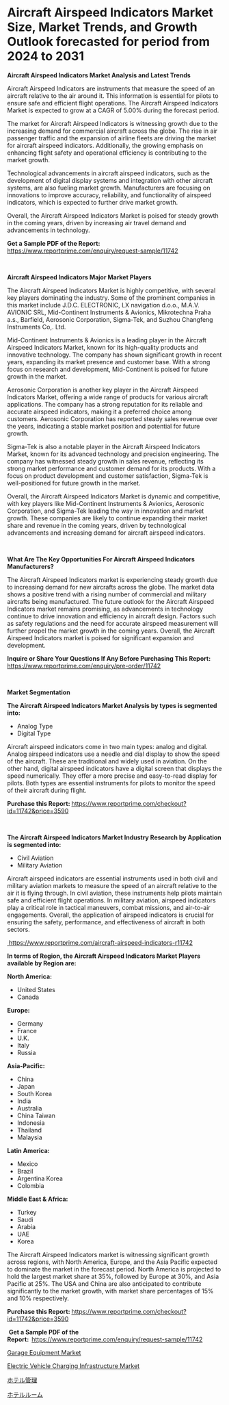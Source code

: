 <p><h1>Aircraft Airspeed Indicators Market Size, Market Trends, and Growth Outlook forecasted for period from 2024 to 2031</h1></p><p><strong>Aircraft Airspeed Indicators Market Analysis and Latest Trends</strong></p>
<p><p>Aircraft Airspeed Indicators are instruments that measure the speed of an aircraft relative to the air around it. This information is essential for pilots to ensure safe and efficient flight operations. The Aircraft Airspeed Indicators Market is expected to grow at a CAGR of 5.00% during the forecast period. </p><p>The market for Aircraft Airspeed Indicators is witnessing growth due to the increasing demand for commercial aircraft across the globe. The rise in air passenger traffic and the expansion of airline fleets are driving the market for aircraft airspeed indicators. Additionally, the growing emphasis on enhancing flight safety and operational efficiency is contributing to the market growth.</p><p>Technological advancements in aircraft airspeed indicators, such as the development of digital display systems and integration with other aircraft systems, are also fueling market growth. Manufacturers are focusing on innovations to improve accuracy, reliability, and functionality of airspeed indicators, which is expected to further drive market growth.</p><p>Overall, the Aircraft Airspeed Indicators Market is poised for steady growth in the coming years, driven by increasing air travel demand and advancements in technology.</p></p>
<p><strong>Get a Sample PDF of the Report:&nbsp;</strong> <a href="https://www.reportprime.com/enquiry/request-sample/11742">https://www.reportprime.com/enquiry/request-sample/11742</a></p>
<p>&nbsp;</p>
<p><strong>Aircraft Airspeed Indicators Major Market Players</strong></p>
<p><p>The Aircraft Airspeed Indicators Market is highly competitive, with several key players dominating the industry. Some of the prominent companies in this market include J.D.C. ELECTRONIC, LX navigation d.o.o., M.A.V. AVIONIC SRL, Mid-Continent Instruments & Avionics, Mikrotechna Praha a.s., Barfield, Aerosonic Corporation, Sigma-Tek, and Suzhou Changfeng Instruments Co,. Ltd.</p><p>Mid-Continent Instruments & Avionics is a leading player in the Aircraft Airspeed Indicators Market, known for its high-quality products and innovative technology. The company has shown significant growth in recent years, expanding its market presence and customer base. With a strong focus on research and development, Mid-Continent is poised for future growth in the market.</p><p>Aerosonic Corporation is another key player in the Aircraft Airspeed Indicators Market, offering a wide range of products for various aircraft applications. The company has a strong reputation for its reliable and accurate airspeed indicators, making it a preferred choice among customers. Aerosonic Corporation has reported steady sales revenue over the years, indicating a stable market position and potential for future growth.</p><p>Sigma-Tek is also a notable player in the Aircraft Airspeed Indicators Market, known for its advanced technology and precision engineering. The company has witnessed steady growth in sales revenue, reflecting its strong market performance and customer demand for its products. With a focus on product development and customer satisfaction, Sigma-Tek is well-positioned for future growth in the market.</p><p>Overall, the Aircraft Airspeed Indicators Market is dynamic and competitive, with key players like Mid-Continent Instruments & Avionics, Aerosonic Corporation, and Sigma-Tek leading the way in innovation and market growth. These companies are likely to continue expanding their market share and revenue in the coming years, driven by technological advancements and increasing demand for aircraft airspeed indicators.</p></p>
<p>&nbsp;</p>
<p><strong>What Are The Key Opportunities For Aircraft Airspeed Indicators Manufacturers?</strong></p>
<p><p>The Aircraft Airspeed Indicators market is experiencing steady growth due to increasing demand for new aircrafts across the globe. The market data shows a positive trend with a rising number of commercial and military aircrafts being manufactured. The future outlook for the Aircraft Airspeed Indicators market remains promising, as advancements in technology continue to drive innovation and efficiency in aircraft design. Factors such as safety regulations and the need for accurate airspeed measurement will further propel the market growth in the coming years. Overall, the Aircraft Airspeed Indicators market is poised for significant expansion and development.</p></p>
<p><strong>Inquire or Share Your Questions If Any Before Purchasing This Report:</strong> <a href="https://www.reportprime.com/enquiry/pre-order/11742">https://www.reportprime.com/enquiry/pre-order/11742</a></p>
<p>&nbsp;</p>
<p><strong>Market Segmentation</strong></p>
<p><strong>The Aircraft Airspeed Indicators Market Analysis by types is segmented into:</strong></p>
<p><ul><li>Analog Type</li><li>Digital Type</li></ul></p>
<p><p>Aircraft airspeed indicators come in two main types: analog and digital. Analog airspeed indicators use a needle and dial display to show the speed of the aircraft. These are traditional and widely used in aviation. On the other hand, digital airspeed indicators have a digital screen that displays the speed numerically. They offer a more precise and easy-to-read display for pilots. Both types are essential instruments for pilots to monitor the speed of their aircraft during flight.</p></p>
<p><strong>Purchase this Report:&nbsp;</strong><a href="https://www.reportprime.com/checkout?id=11742&price=3590">https://www.reportprime.com/checkout?id=11742&price=3590</a></p>
<p>&nbsp;</p>
<p><strong>The Aircraft Airspeed Indicators Market Industry Research by Application is segmented into:</strong></p>
<p><ul><li>Civil Aviation</li><li>Military Aviation</li></ul></p>
<p><p>Aircraft airspeed indicators are essential instruments used in both civil and military aviation markets to measure the speed of an aircraft relative to the air it is flying through. In civil aviation, these instruments help pilots maintain safe and efficient flight operations. In military aviation, airspeed indicators play a critical role in tactical maneuvers, combat missions, and air-to-air engagements. Overall, the application of airspeed indicators is crucial for ensuring the safety, performance, and effectiveness of aircraft in both sectors.</p></p>
<p><a href="https://www.reportprime.com/aircraft-airspeed-indicators-r11742">&nbsp;https://www.reportprime.com/aircraft-airspeed-indicators-r11742</a></p>
<p><strong>In terms of Region, the Aircraft Airspeed Indicators Market Players available by Region are:</strong></p>
<p>
    <p> <strong> North America: </strong>
        <ul>
            <li>United States</li>
            <li>Canada</li>
        </ul>
        </p> 
    <p> <strong> Europe: </strong>
        <ul>
            <li>Germany</li>
            <li>France</li>
            <li>U.K.</li>
            <li>Italy</li>
            <li>Russia</li>
        </ul>
        </p> 
    <p> <strong> Asia-Pacific: </strong>
        <ul>
            <li>China</li>
            <li>Japan</li>
            <li>South Korea</li>
            <li>India</li>
            <li>Australia</li>
            <li>China Taiwan</li>
            <li>Indonesia</li>
            <li>Thailand</li>
            <li>Malaysia</li>
        </ul>
        </p> 
    <p> <strong> Latin America: </strong>
        <ul>
            <li>Mexico</li>
            <li>Brazil</li>
            <li>Argentina Korea</li>
            <li>Colombia</li>
        </ul>
        </p> 
    <p> <strong> Middle East & Africa: </strong>
        <ul>
            <li>Turkey</li>
            <li>Saudi</li>
            <li>Arabia</li>
            <li>UAE</li>
            <li>Korea</li>
        </ul>
    </p>
    </p>
<p><p>The Aircraft Airspeed Indicators market is witnessing significant growth across regions, with North America, Europe, and the Asia Pacific expected to dominate the market in the forecast period. North America is projected to hold the largest market share at 35%, followed by Europe at 30%, and Asia Pacific at 25%. The USA and China are also anticipated to contribute significantly to the market growth, with market share percentages of 15% and 10% respectively.</p></p>
<p><strong>Purchase this Report: </strong><a href="https://www.reportprime.com/checkout?id=11742&price=3590">https://www.reportprime.com/checkout?id=11742&price=3590</a></p>
<p>&nbsp;<strong>Get a Sample PDF of the Report:&nbsp;&nbsp;</strong><a href="https://www.reportprime.com/enquiry/request-sample/11742">https://www.reportprime.com/enquiry/request-sample/11742</a></p>
<p><strong></strong></p>
<p><p><a href="https://github.com/ashman753/Market-Research-Report-List-1/blob/main/garage-equipment-market.md">Garage Equipment Market</a></p><p><a href="https://github.com/SashaBeier2023/Market-Research-Report-List-1/blob/main/electric-vehicle-charging-infrastructure-market.md">Electric Vehicle Charging Infrastructure Market</a></p><p><a href="https://github.com/LenoraKris2023/Market-Research-Report-List-1/blob/main/803808669459.md">ホテル管理</a></p><p><a href="https://github.com/VernieBarton2023/Market-Research-Report-List-1/blob/main/533786469460.md">ホテルルーム</a></p></p>